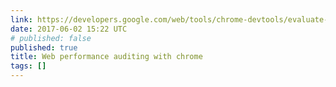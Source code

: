 ```yaml
---
link: https://developers.google.com/web/tools/chrome-devtools/evaluate-performance/reference
date: 2017-06-02 15:22 UTC
# published: false
published: true
title: Web performance auditing with chrome
tags: []
---
```



